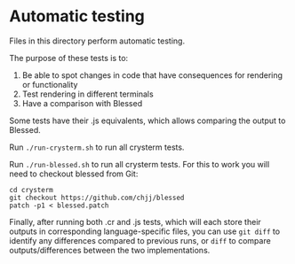 # Automatic testing

Files in this directory perform automatic testing.

The purpose of these tests is to:

1. Be able to spot changes in code that have consequences for rendering or functionality
2. Test rendering in different terminals
3. Have a comparison with Blessed

Some tests have their .js equivalents, which allows comparing the output to Blessed.

Run `./run-crysterm.sh` to run all crysterm tests.

Run `./run-blessed.sh` to run all crysterm tests. For this to work you will need to
checkout blessed from Git:

```
cd crysterm
git checkout https://github.com/chjj/blessed
patch -p1 < blessed.patch
```

Finally, after running both .cr and .js tests, which will each store their outputs in
corresponding language-specific files, you can use `git diff` to identify any differences
compared to previous runs, or `diff` to compare outputs/differences between the two
implementations.
